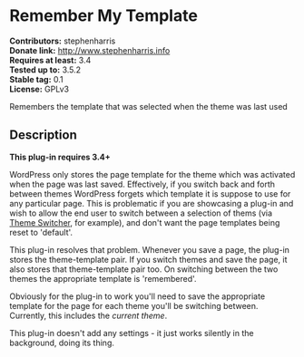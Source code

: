 # Remember My Template #
**Contributors:** stephenharris  
**Donate link:** http://www.stephenharris.info  
**Requires at least:** 3.4  
**Tested up to:** 3.5.2  
**Stable tag:** 0.1  
**License:** GPLv3  

Remembers the template that was selected when the theme was last used

## Description ##

**This plug-in requires 3.4+**

WordPress only stores the page template for the theme which was activated when the page was last saved. Effectively, if you switch back and forth between themes WordPress forgets which template it is suppose to use for any particular page. This is problematic if you are showcasing a plug-in and wish to allow the end user to switch between a selection of thems (via [Theme Switcher](http://wordpress.org/plugins/theme-switcher/), for example), and don't want the page templates being reset to 'default'.

This plug-in resolves that problem. Whenever you save a page, the plug-in stores the theme-template pair. If you switch themes and save the page, it also stores that theme-template pair too. On switching between the two themes the appropriate template is 'remembered'.

Obviously for the plug-in to work you'll need to save the appropriate template for the page for each theme you'll be switching between. Currently, this includes the *current theme*.

This plug-in doesn't add any settings - it just works silently in the background, doing its thing.
